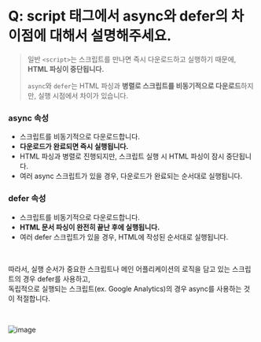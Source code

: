 # Q: script 태그에서 async와 defer의 차이점에 대해서 설명해주세요.
> 일반 `<script>`는 스크립트를 만나면 즉시 다운로드하고 실행하기 때문에, **HTML 파싱이 중단됩니다.**
> 
> `async`와 `defer`는 HTML 파싱과 **병렬로 스크립트를 비동기적으로 다운로드**하지만, 실행 시점에서 차이가 있습니다.

### async 속성
- 스크립트를 비동기적으로 다운로드합니다.
- **다운로드가 완료되면 즉시 실행됩니다.**
- HTML 파싱과 병렬로 진행되지만, 스크립트 실행 시 HTML 파싱이 잠시 중단됩니다.
- 여러 async 스크립트가 있을 경우, 다운로드가 완료되는 순서대로 실행됩니다.

### defer 속성
- 스크립트를 비동기적으로 다운로드합니다.
- **HTML 문서 파싱이 완전히 끝난 후에 실행됩니다.**
- 여러 defer 스크립트가 있을 경우, HTML에 작성된 순서대로 실행됩니다.

<br/>

따라서, 실행 순서가 중요한 스크립트나 메인 어플리케이션의 로직을 담고 있는 스크립트의 경우 defer를 사용하고,   
독립적으로 실행되는 스크립트(ex. Google Analytics)의 경우 async를 사용하는 것이 적절합니다.

<br/>

![image](https://github.com/user-attachments/assets/743569d4-caf6-4ea2-8560-dcdf086fb15a)

